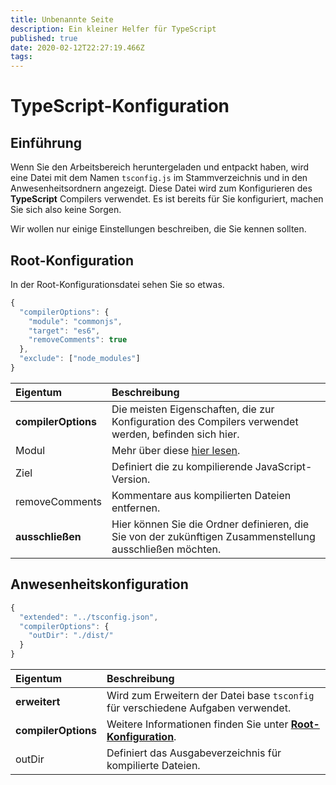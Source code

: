 ```yaml
---
title: Unbenannte Seite
description: Ein kleiner Helfer für TypeScript
published: true
date: 2020-02-12T22:27:19.466Z
tags: 
---
```


# TypeScript-Konfiguration

## Einführung

Wenn Sie den Arbeitsbereich heruntergeladen und entpackt haben, wird eine Datei mit dem Namen `tsconfig.js` im Stammverzeichnis und in den Anwesenheitsordnern angezeigt. Diese Datei wird zum Konfigurieren des **TypeScript** Compilers verwendet. Es ist bereits für Sie konfiguriert, machen Sie sich also keine Sorgen.

Wir wollen nur einige Einstellungen beschreiben, die Sie kennen sollten.

## Root-Konfiguration

In der Root-Konfigurationsdatei sehen Sie so etwas.

```javascript
{
  "compilerOptions": {
    "module": "commonjs",
    "target": "es6",
    "removeComments": true
  },
  "exclude": ["node_modules"]
}
```

| Eigentum            | Beschreibung                                                                                              |
|:------------------- |:--------------------------------------------------------------------------------------------------------- |
| **compilerOptions** | Die meisten Eigenschaften, die zur Konfiguration des Compilers verwendet werden, befinden sich hier.      |
| Modul               | Mehr über diese [hier lesen](https://www.typescriptlang.org/docs/handbook/modules.html).                  |
| Ziel                | Definiert die zu kompilierende JavaScript-Version.                                                        |
| removeComments      | Kommentare aus kompilierten Dateien entfernen.                                                            |
| **ausschließen**    | Hier können Sie die Ordner definieren, die Sie von der zukünftigen Zusammenstellung ausschließen möchten. |

## Anwesenheitskonfiguration

```javascript
{
  "extended": "../tsconfig.json",
  "compilerOptions": {
    "outDir": "./dist/"
  }
}
```

| Eigentum            | Beschreibung                                                                                                |
|:------------------- |:----------------------------------------------------------------------------------------------------------- |
| **erweitert**       | Wird zum Erweitern der Datei base `tsconfig` für verschiedene Aufgaben verwendet.                           |
| **compilerOptions** | Weitere Informationen finden Sie unter [**Root-Konfiguration**](/dev/presence/tsconfig#root-configuration). |
| outDir              | Definiert das Ausgabeverzeichnis für kompilierte Dateien.                                                   |